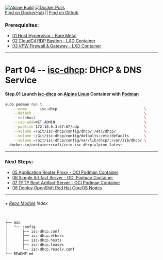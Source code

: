 [![Alpine Build](https://img.shields.io/github/workflow/status/containercraft/ccio-isc-dhcp/DockerHubBuild/alpine?label=Alpine%20Build)](https://github.com/containercraft/ccio-isc-dhcp/actions) [![Docker Pulls](https://img.shields.io/docker/pulls/containercraft/ccio-isc-dhcp?label=DockerHub%20Pulls)](https://hub.docker.com/r/containercraft/ccio-isc-dhcp)<br>
[Find on DockerHub](https://hub.docker.com/r/containercraft/ccio-isc-dhcp) || [Find on Github](https://github.com/containercraft/ccio-isc-dhcp)

### Prerequisites:
  + [01 Host Hypervisor - Bare Metal]
  + [02 CloudCtl RDP Bastion - LXD Container]
  + [03 VFW Firewall & Gateway - LXD Container]
--------------------------------------------------------------------------------
    
# Part 04 -- [isc-dhcp]: DHCP & DNS Service
####    Step.01 Launch [isc-dhcp] on [Alpine Linux] Container with [Podman]
```sh
sudo podman run \
    --name      isc-dhcp                                        \
    --detach                                                    \
    --net=host                                                  \
    --cap-add=NET_ADMIN                                         \
    --publish 172.10.0.3:67:67/udp                              \
    --volume ~/Git/isc-dhcp/config/dhcp/:/etc/dhcp/             \
    --volume ~/Git/isc-dhcp/config/defaults:/etc/defaults       \
    --volume ~/Git/isc-dhcp/config/var/lib/dhcp/:/var/lib/dhcp/ \
  docker.io/containercraft/ccio-isc-dhcp:alpine-latest
```
    
    
---------------------------------------------------------------------------------
    
### Next Steps:
  + [05 Application Router Proxy - OCI Podman Container]
  + [06 Simple Artifact Server - OCI Podman Container]
  + [07 TFTP Boot Artifact Server - OCI Podman Container]
  + [08 Deploy OpenShift Red Hat CoreOS Nodes]
    
---------------------------------------------------------------------------------
    
######  + [Repo Module] Index
```sh
.
├── aux
│   └── config
│       ├── isc-dhcp.conf
│       ├── isc-dhcp.ethers
│       ├── isc-dhcp.hosts
│       ├── isc-dhcp.leases
│       └── isc-dhcp.resolv.conf
└── README.md
```

<!-- Markdown link & img dfn's -->
[Repo Module]:/module/isc-dhcp
[alpine linux]: https://alpinelinux.org/
[isc-dhcp]: http://www.thekelleys.org.uk/isc-dhcp/doc.html
[podman]: https://podman.io
[01 Host Hypervisor				- Bare Metal]:/01_HostSetup.md
[02 CloudCtl RDP Bastion		- LXD Container]:/02_CloudCTL.md
[03 VFW Firewall & Gateway		- LXD Container]:/03_Gateway.md
[04 DNS & DHCP Service			- OCI Podman Container]:/04_Dnsmasq.md
[05 Application Router Proxy	- OCI Podman Container]:/05_HAProxy.md
[06 Simple Artifact Server		- OCI Podman Container]:/06_Nginx.md
[07 TFTP Boot Artifact Server	- OCI Podman Container]:/07_Tftpd.md
[08 Deploy OpenShift Red Hat CoreOS Nodes]:/08_DeployNodes.md
